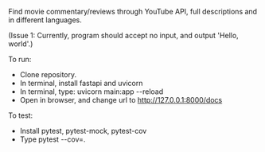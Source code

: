Find movie commentary/reviews through YouTube API, full descriptions and in different languages.

(Issue 1: Currently, program should accept no input, and output 'Hello, world'.)

To run:
* Clone repository.
* In terminal, install fastapi and uvicorn
* In terminal, type: uvicorn main:app --reload
* Open in browser, and change url to http://127.0.0.1:8000/docs

To test:
* Install pytest, pytest-mock, pytest-cov
* Type pytest --cov=.